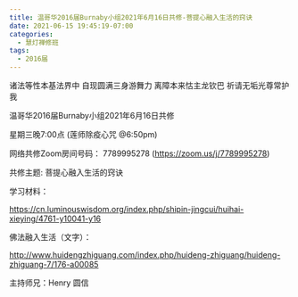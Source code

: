 ```yaml
---
title: 温哥华2016届Burnaby小组2021年6月16日共修-菩提心融入生活的窍诀
date: 2021-06-15 19:45:19-07:00
categories:
  - 慧灯禅修班
tags:
  - 2016届
---
```

诸法等性本基法界中 自现圆满三身游舞力 离障本来怙主龙钦巴 祈请无垢光尊常护我

温哥华2016届Burnaby小组2021年6月16日共修 

星期三晚7:00点 (莲师除疫心咒 @6:50pm)

网络共修Zoom房间号码： 7789995278 (<https://zoom.us/j/7789995278>)

共修主题: 菩提心融入生活的窍诀

学习材料：

<https://cn.luminouswisdom.org/index.php/shipin-jingcui/huihai-xieying/4761-y10041-y16>

佛法融入生活（文字）：

<http://www.huidengzhiguang.com/index.php/huideng-zhiguang/huideng-zhiguang-7/176-a00085>



主持师兄：Henry 圆信



